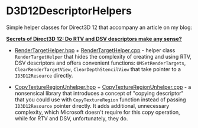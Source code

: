 # D3D12DescriptorHelpers

Simple helper classes for Direct3D 12 that accompany an article on my blog:

**[Secrets of Direct3D 12: Do RTV and DSV descriptors make any sense?](https://asawicki.info/news_1772_secrets_of_direct3d_12_do_rtv_and_dsv_descriptors_make_any_sense)**

- [RenderTargetHelper.hpp](RenderTargetHelper.hpp) + [RenderTargetHelper.cpp](RenderTargetHelper.cpp) - helper class `RenderTargetHelper` that hides the complexity of creating and using RTV, DSV descriptors and offers convenient functions: `OMSetRenderTargets`, `ClearRenderTargetView`, `ClearDepthStencilView` that take pointer to a `ID3D12Resource` directly.

- [CopyTextureRegionUnhelper.hpp](CopyTextureRegionUnhelper.hpp) + [CopyTextureRegionUnhelper.cpp](CopyTextureRegionUnhelper.cpp) - a nonsensical library that introduces a concept of "copying descriptor" that you could use with `CopyTextureRegion` function instead of passing `ID3D12Resource` pointer directly. It adds additional, unnecessary complexity, which Microsoft doesn't require for this copy operation, while for RTV and DSV, unfortunately, they do.
